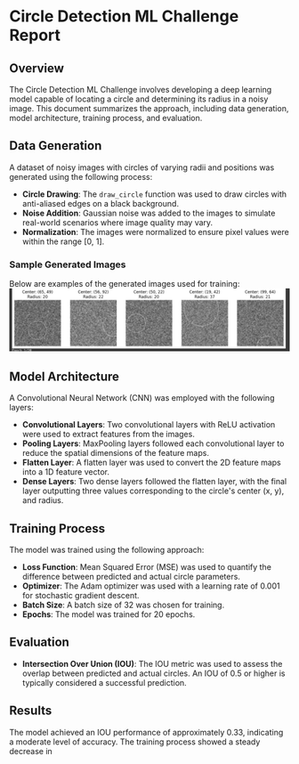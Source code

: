 
# Circle Detection ML Challenge Report

## Overview
The Circle Detection ML Challenge involves developing a deep learning model capable of locating a circle and determining its radius in a noisy image. This document summarizes the approach, including data generation, model architecture, training process, and evaluation.

## Data Generation
A dataset of noisy images with circles of varying radii and positions was generated using the following process:

- **Circle Drawing**: The `draw_circle` function was used to draw circles with anti-aliased edges on a black background.
- **Noise Addition**: Gaussian noise was added to the images to simulate real-world scenarios where image quality may vary.
- **Normalization**: The images were normalized to ensure pixel values were within the range [0, 1].

### Sample Generated Images
Below are examples of the generated images used for training:
![Sample Generated Images](https://github.com/Maryam-1/Circle-Detection-ML-Challenge-/blob/main/Screenshot%202024-01-08%20at%2018.01.24.png)

## Model Architecture
A Convolutional Neural Network (CNN) was employed with the following layers:

- **Convolutional Layers**: Two convolutional layers with ReLU activation were used to extract features from the images.
- **Pooling Layers**: MaxPooling layers followed each convolutional layer to reduce the spatial dimensions of the feature maps.
- **Flatten Layer**: A flatten layer was used to convert the 2D feature maps into a 1D feature vector.
- **Dense Layers**: Two dense layers followed the flatten layer, with the final layer outputting three values corresponding to the circle's center (x, y), and radius.

## Training Process
The model was trained using the following approach:

- **Loss Function**: Mean Squared Error (MSE) was used to quantify the difference between predicted and actual circle parameters.
- **Optimizer**: The Adam optimizer was used with a learning rate of 0.001 for stochastic gradient descent.
- **Batch Size**: A batch size of 32 was chosen for training.
- **Epochs**: The model was trained for 20 epochs.

## Evaluation
- **Intersection Over Union (IOU)**: The IOU metric was used to assess the overlap between predicted and actual circles. An IOU of 0.5 or higher is typically considered a successful prediction.

## Results
The model achieved an IOU performance of approximately 0.33, indicating a moderate level of accuracy. The training process showed a steady decrease in




